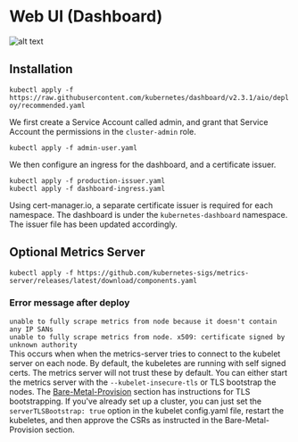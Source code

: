 # Web UI (Dashboard)

![alt text](https://raw.githubusercontent.com/kubernetes/dashboard/master/docs/images/dashboard-ui.png)

## Installation
`kubectl apply -f https://raw.githubusercontent.com/kubernetes/dashboard/v2.3.1/aio/deploy/recommended.yaml`

We first create a Service Account called admin, and grant that Service Account the permissions in the `cluster-admin` role.
```
kubectl apply -f admin-user.yaml
```


We then configure an ingress for the dashboard, and a certificate issuer.
```
kubectl apply -f production-issuer.yaml
kubectl apply -f dashboard-ingress.yaml
```

Using cert-manager.io, a separate certificate issuer is required for each namespace. The dashboard is under the `kubernetes-dashboard` namespace. The issuer file has been updated accordingly.

## Optional Metrics Server
`kubectl apply -f https://github.com/kubernetes-sigs/metrics-server/releases/latest/download/components.yaml`

### Error message after deploy ###
`unable to fully scrape metrics from node because it doesn't contain any IP SANs`  
`unable to fully scrape metrics from node. x509: certificate signed by unknown authority`  
This occurs when when the metrics-server tries to connect to the kubelet server on each node. By default, the kubeletes are running with self signed certs. The metrics server will not trust these by default. You can either start the metrics server with the `--kubelet-insecure-tls` or TLS bootstrap the nodes. The [Bare-Metal-Provision](../Bare-Metal-Provision) section has instructions for TLS bootstrapping. If you've already set up a cluster, you can just set the `serverTLSBootstrap: true` option in the kubelet config.yaml file, restart the kubeletes, and then approve the CSRs as instructed in the Bare-Metal-Provision section.
